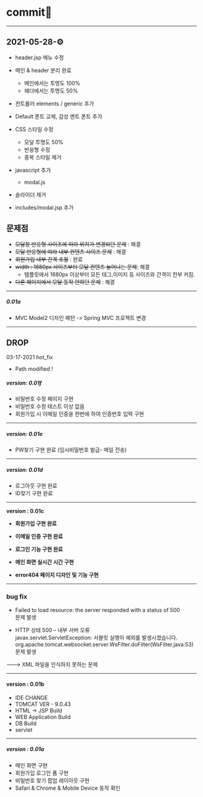 # commit🌱



---

## 2021-05-28-⚙️

- header.jsp 메뉴 수정 

- 메인 & header 분리 완료 

  - 메인에서는 투명도 100%
  - 헤더에서는 투명도 50%

- 컨트롤러 elements / generic 추가 

- Default 폰트 교체, 감성 멘트 폰트 추가

- CSS 스타일 수정 

  - 모달 투명도 50%
  - 반응형 수정 
  - 중복 스타일 제거

- javascript 추가

  - modal.js

- 슬라이더 제거

- includes/modal.jsp 추가

  



## 문제점 

- ~~모달창 반응형 사이즈에 따라 위치가 변경되던 문제~~  : 해결 
- ~~모달 반응형에 따라 내부 컨텐츠 사이즈 문제~~ : 해결
- ~~회원가입 내부 간격 조절~~ : 완료 
- ~~width : 1680px 사이즈부터 모달 컨텐츠 늘어나는 문제~~: 해결
  - 템플릿에서 1680px 이상부터 모든 태그,이미지 등 사이즈와 간격이 전부 커짐.
- ~~다른 페이지에서 모달 동작 안하던 문제~~ : 해결 





---

##### 0.01a 

- MVC Model2 디자인 패턴 -> Spring MVC 프로젝트 변경





































----

## DROP

03-17-2021 hot_fix

- Path modified !



##### version: 0.01f

- 비밀번호 수정 페이지 구현
- 비밀번호 수정 테스트 이상 없음
- 회원가입 시 이메일 인증을 한번에 하여 인증번호 입력 구현



---



##### version: 0.01e

- PW찾기 구현 완료 (임시비밀번호 발급- 메일 전송)



---



##### version: 0.01d

- 로그아웃 구현 완료
- ID찾기 구현 완료 





---



**version : 0.01c**

- **회원가입 구현 완료**

- **이메일 인증 구현 완료**

- **로그인 기능 구현 완료** 

- **메인 화면 실시간 시간 구현** 

- **error404 페이지 디자인 및 기능 구현**

  

  



---

### bug fix

-  Failed to load resource: the server responded with a status of 500   
   문제 발생



- HTTP 상태 500 – 내부 서버 오류     
  javax.servlet.ServletException: 서블릿 실행이 예외를 발생시켰습니다.
  org.apache.tomcat.websocket.server.WsFilter.doFilter(WsFilter.java:53)  
  문제 발생

---> XML 파일을 인식하지 못하는 문제





---

#### **version : 0.01b**

- IDE CHANGE
- TOMCAT VER - 9.0.43
- HTML -> JSP Build
- WEB Application Build
- DB Build
- servlet

----

##### **version : 0.01a**

- 메인 화면 구현
- 회원가입 로그인 폼 구현
- 비밀번호 찾기 팝업 레이아웃 구현
- Safari & Chrome & Mobile Device 동작 확인